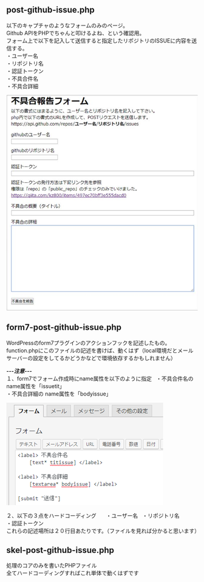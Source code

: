 ## post-github-issue.php  
以下のキャプチャのようなフォームのみのページ。  
Github APIをPHPでちゃんと叩けるよね、という確認用。  
フォーム上で以下を記入して送信すると指定したリポジトリのISSUEに内容を送信する。  
・ユーザー名  
・リポジトリ名  
・認証トークン  
・不具合件名  
・不具合詳細  
  
![キャプチャ](/images/form.jpg)  


## form7-post-github-issue.php 
WordPressのform7プラグインのアクションフックを記述したもの。  
function.phpにこのファイルの記述を書けば、動くはず（local環境だとメールサーバーの設定をしてるかどうかなどで環境依存するかもしれません）

***---注意---***  
１、form7でフォーム作成時にname属性を以下のように指定  
・不具合件名の name属性を「issuetit」  
・不具合詳細の name属性を「bodyissue」 
  
![キャプチャ](/images/wp-form.png)  
  
２、以下の３点をハードコーディング  　
・ユーザー名  
・リポジトリ名  
・認証トークン  
これらの記述場所は２０行目あたりです。（ファイルを見れば分かると思います）

## skel-post-github-issue.php
処理のコアのみを書いたPHPファイル  
全てハードコーディングすればこれ単体で動くはずです
